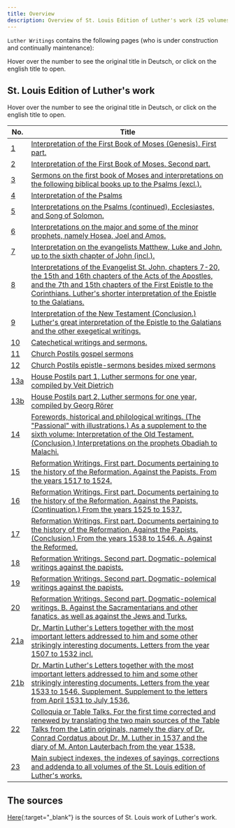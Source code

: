 ```yaml
---
title: Overview
description: Overview of St. Louis Edition of Luther's work (25 volumes)
---
```


`Luther Writings` contains the following pages (who is under construction and continually maintenance):

Hover over the number to see the original title in Deutsch, or click on the english title to open.

## St. Louis Edition of Luther's work
[id1]: ## "Auslegung des ersten Buches Mose. Erster Theil."
[id2]: ## "Auslegung des ersten Buches Mose. Zweiter Theil."
[id3]: ## "Predigten über das erste Buch Mosis und Auslegungen über die folgenden biblischen Bücher bis zu den Psalmen (excl.)."
[id4]: ## "Auslegung über die Psalmen"
[id5]: ## "Auslegungen über die Psalmen (Fortsetzung), den Prediger und das Hohelied Salomonis."
[id6]: ## "Auslegungen über die großen und etliche der kleinen Propheten, nämlich Hosea, Joel und Amos."
[id7]: ## "Auslegungen über die Evangelisten Matthäus, Lucas und Johannes, bis zum sechsten Capitel Johannis (incl.)."
[id8]: ## "Auslegungen über den Evangelisten St. Johannes Cap. 7—20., über das 15. und 16. Capitel der Apostelgeschichte und das 7. und 15. Capitel des ersten Briefes an die Corinther. Luthers kürzere Auslegung der Epistel an die Galater."
[id9]: ## "Auslegung des Neuen Testaments (Schluß.) Luthers große Auslegung der Epistel an die Galater und die übrigen exegetischen Schriften."
[id10]: ## "Catechetische Schriften und Predigten."
[id11]: ## "Kirchen-Postille Evangelien-Predigten"
[id12]: ## "Kirchen-Postille Epistel-Predigten neben vermischten Predigten"
[id13a]: ## "Die Hauspostille Teil 1, Lutherpredigten für ein Jahr, zusammengestellt von Veit Dietrich"
[id13b]: ## "Die Hauspostille Teil 2, Lutherpredigten für ein Jahr, zusammengestellt von Georg Rörer"
[id14]: ## "Vorreden, historische und philologische Schriften. (Das 'Passional' mit Illustrationen.) Als Supplement des sechsten Bandes: Auslegung des Alten Testaments. (Schluß.) Auslegungen über die Propheten Obadja bis Maleachi."
[id15]: ## "Reformations-Schriften. Erste Abtheilung. Zur Reformationshistorie gehörige Documente. Wider die Papisten. Aus den Jahren 1517 bis 1524."
[id16]: ## "Reformations-Schriften. Erste Abtheilung. Zur Reformationshistorie gehörige Documente. Wider die Papisten. (Fortsetzung.) Aus den Jahren 1525 bis 1537."
[id17]: ## "Reformations-Schriften. Erste Abtheilung. Zur Reformationshistorie gehörige Documente. Wider die Papisten. (Schluß.) Aus den Jahren 1538 bis 1546. A. Wider die Reformirten."
[id18]: ## "Reformations Schriften. Zweite Abtheilung. Dogmatisch-polemische Schriften. wider die Papisten."
[id19]: ## "Reformations Schriften. Zweite Abtheilung. Dogmatisch - polemische Schriften. wider die Papisten."
[id20]: ## "Reformations Schriften. Zweite Abtheilung. Dogmatisch-polemische Schriften. B. wider die Sacramentirer und andere Schwärmer, sowie auch wider die Juden und Türken."
[id21a]: ## "Dr. Martin Luthers Briefe nebst den wichtigsten Briefen, die an ihn gerichtet sind, und einigen anderen einschlagenden interessanten Schriftstücken. Briefe vom Jahre 1507 bis 1532 incl."
[id21b]: ## "Dr. Martin Luthers Briefe nebst den wichtigsten Briefen, die an ihn gerichtet sind, und einigen anderen einschlagenden interessanten Schriftstücken. Briefe vom Jahre 1533 bis 1546. Nachlese. Nachtrag zu den Briefen vom April 1531 bis zum Juli 1536."
[id22]: ## "Colloquia oder Tischreden. Zum ersten Male berichtigt und erneuert durch Uebersetzung der beiden Hauptquellen der Tischreden aus den lateinischen Originalen, nämlich des Tagebuchs des Dr. Conrad Cordatus über Dr. M. Luther 1537 und des Tagebuchs des M. Anton Lauterbach aus das Jahr 1538."
[id23]: ## "Haupt-Sachregister, Spruchregister, Berichtigungen und Nachträge zu sämmtlichen Bänden der St. Louiser Ausgabe von Luthers Werken."

Hover over the number to see the original title in Deutsch, or click on the english title to open.

| No. | Title      |
| --- | --------- |
| [1][id1] | [Interpretation of the First Book of Moses (Genesis). First part.](/docs/luther-writings/genesis-part1) |
| [2][id2] | [Interpretation of the First Book of Moses. Second part.](/docs/luther-writings/genesis-part2) |
| [3][id3] | [Sermons on the first book of Moses and interpretations on the following biblical books up to the Psalms (excl.).](/docs/luther-writings/genesis-part3-job) |
| [4][id4] | [Interpretation of the Psalms](/docs/luther-writings/psalms) |
| [5][id5] | [Interpretations on the Psalms (continued), Ecclesiastes, and Song of Solomon.](/docs/luther-writings/psalms-solomon) |
| [6][id6] | [Interpretations on the major and some of the minor prophets, namely Hosea, Joel and Amos.](/docs/luther-writings/prophets) |
| [7][id7] | [Interpretation on the evangelists Matthew, Luke and John, up to the sixth chapter of John (incl.).](/docs/luther-writings/gospels) |
| [8][id8] | [Interpretations of the Evangelist St. John, chapters 7-20, the 15th and 16th chapters of the Acts of the Apostles, and the 7th and 15th chapters of the First Epistle to the Corinthians. Luther's shorter interpretation of the Epistle to the Galatians.](/docs/luther-writings/john-acts-1cor) |
| [9][id9] | [Interpretation of the New Testament (Conclusion.) Luther's great interpretation of the Epistle to the Galatians and the other exegetical writings.](/docs/luther-writings/new-testament) |
| [10][id10] | [Catechetical writings and sermons.](/docs/luther-writings/catechetical-writings) |
| [11][id11] | [Church Postils gospel sermons](/docs/luther-writings/church-postil-gospels) |
| [12][id12] | [Church Postils epistle-sermons besides mixed sermons](/docs/luther-writings/church-postil-epistels) |
| [13a][id13a] | [House Postils part 1, Luther sermons for one year, compiled by Veit Dietrich](/docs/luther-writings/coming-soon) |
| [13b][id13b] | [House Postils part 2, Luther sermons for one year, compiled by Georg Rörer](/docs/luther-writings/coming-soon) |
| [14][id14] | [Forewords, historical and philological writings. (The "Passional" with illustrations.) As a supplement to the sixth volume: Interpretation of the Old Testament. (Conclusion.) Interpretations on the prophets Obadiah to Malachi.](/docs/luther-writings/coming-soon) |
| [15][id15] | [Reformation Writings. First part. Documents pertaining to the history of the Reformation. Against the Papists. From the years 1517 to 1524.](/docs/luther-writings/coming-soon) |
| [16][id16] | [Reformation Writings. First part. Documents pertaining to the history of the Reformation. Against the Papists. (Continuation.) From the years 1525 to 1537.](/docs/luther-writings/coming-soon) |
| [17][id17] | [Reformation Writings. First part. Documents pertaining to the history of the Reformation. Against the Papists. (Conclusion.) From the years 1538 to 1546. A. Against the Reformed.](/docs/luther-writings/coming-soon) |
| [18][id18] | [Reformation Writings. Second part. Dogmatic-polemical writings against the papists.](/docs/luther-writings/coming-soon) |
| [19][id19] | [Reformation Writings. Second part. Dogmatic-polemical writings against the papists.](/docs/luther-writings/coming-soon) |
| [20][id20] | [Reformation Writings. Second part. Dogmatic-polemical writings. B. Against the Sacramentarians and other fanatics, as well as against the Jews and Turks.](/docs/luther-writings/coming-soon) |
| [21a][id21a] | [Dr. Martin Luther's Letters together with the most important letters addressed to him and some other strikingly interesting documents. Letters from the year 1507 to 1532 incl.](/docs/luther-writings/coming-soon) |
| [21b][id21b] | [Dr. Martin Luther's Letters together with the most important letters addressed to him and some other strikingly interesting documents. Letters from the year 1533 to 1546. Supplement. Supplement to the letters from April 1531 to July 1536.](/docs/luther-writings/coming-soon) |
| [22][id22] | [Colloquia or Table Talks. For the first time corrected and renewed by translating the two main sources of the Table Talks from the Latin originals, namely the diary of Dr. Conrad Cordatus about Dr. M. Luther in 1537 and the diary of M. Anton Lauterbach from the year 1538.](/docs/luther-writings/coming-soon) |
| [23][id23] | [Main subject indexes, the indexes of sayings, corrections and addenda to all volumes of the St. Louis edition of Luther's works.](/docs/luther-writings/coming-soon) |

## The sources
[Here](https://backtoluther.blogspot.com/2013/05/st-louis-edition-of-luthers-german.html){:target="_blank"} is the sources of St. Louis work of Luther's work.